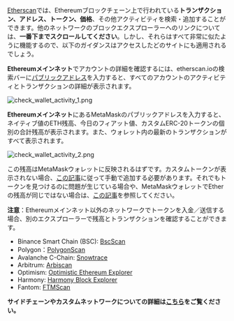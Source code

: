[Etherscan](https://etherscan.io/)では、Ethereumブロックチェーン上で行われている**トランザクション、アドレス、トークン、価格**、その他アクティビティを検索・追加することができます。他のネットワークのブロックエクスプローラーへのリンクについては、**一番下までスクロールしてください**。しかし、それらはすべて非常に似たように機能するので、以下のガイダンスはアクセスしたどのサイトにも適用されるでしょう。


**Ethereumメインネット**でアカウントの詳細を確認するには、etherscan.ioの検索バーに[パブリックアドレス](https://support.metamask.io/hc/en-us/articles/360015488791)を入力すると、すべてのアカウントのアクティビティとトランザクションの詳細が表示されます。


![check_wallet_activity_1.png](https://support.metamask.io/hc/article_attachments/12770187074331)


  
**Ethereumメインネット**にあるMetaMaskのパブリックアドレスを入力すると、ネイティブ値のETH残高、今日のフィアット値、カスタムERC-20トークンの個別の合計残高が表示されます。また、ウォレット内の最新のトランザクションがすべて表示されます。  
  
![check_wallet_activity_2.png](https://support.metamask.io/hc/article_attachments/12770187040283)  
  



この残高はMetaMaskウォレットに反映されるはずです。カスタムトークンが表示されない場合、[この記事](https://support.metamask.io/hc/en-us/articles/360015489031-How-to-View-See-Your-Tokens-and-Custom-Tokens-in-Metamask)に従って手動で追加する必要があります。それでもトークンを見つけるのに問題が生じている場合や、MetaMaskウォレットでEtherの残高が同じではない場合は、[この記事](https://support.metamask.io/hc/en-us/articles/360028059272-What-to-do-when-your-balance-of-ETH-and-or-ERC20-tokens-is-incorrect-inaccurate)を参照してください。


**注意**：Ethereumメインネット以外のネットワークでトークンを入金／送信する場合、別のエクスプローラーで残高とトランザクションを確認することができます。


* Binance Smart Chain (BSC): [BscScan](https://bscscan.com/)
* Polygon：[PolygonScan](https://polygonscan.com/)
* Avalanche C-Chain: [Snowtrace](https://snowtrace.io/)
* Arbitrum: [Arbiscan](https://arbiscan.io/)
* Optimism: [Optimistic Ethereum Explorer](https://optimistic.etherscan.io/)
* Harmony: [Harmony Block Explorer](https://explorer.harmony.one/)
* Fantom: [FTMScan](https://ftmscan.com/)


**サイドチェーンやカスタムネットワークについての詳細は[こちら](https://support.metamask.io/hc/en-us/articles/4404424659995)をご覧ください。**

